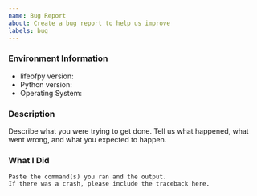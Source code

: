 ```yaml
---
name: Bug Report
about: Create a bug report to help us improve
labels: bug
---
```


<!-- Please search existing issues to avoid creating duplicates. -->

### Environment Information

-   lifeofpy version:
-   Python version:
-   Operating System:

### Description

Describe what you were trying to get done.
Tell us what happened, what went wrong, and what you expected to happen.

### What I Did

```
Paste the command(s) you ran and the output.
If there was a crash, please include the traceback here.
```
